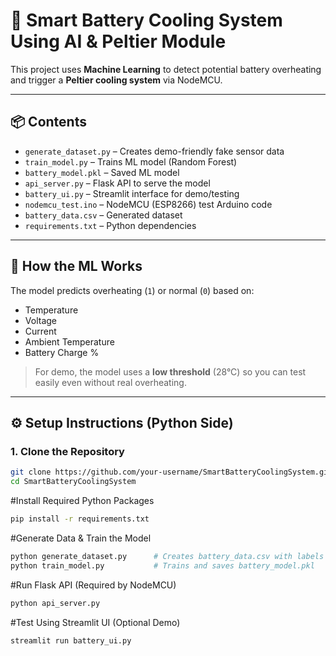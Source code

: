 # 🔋 Smart Battery Cooling System Using AI & Peltier Module

This project uses **Machine Learning** to detect potential battery overheating and trigger a **Peltier cooling system** via NodeMCU.

---

## 📦 Contents

- `generate_dataset.py` – Creates demo-friendly fake sensor data
- `train_model.py` – Trains ML model (Random Forest)
- `battery_model.pkl` – Saved ML model
- `api_server.py` – Flask API to serve the model
- `battery_ui.py` – Streamlit interface for demo/testing
- `nodemcu_test.ino` – NodeMCU (ESP8266) test Arduino code
- `battery_data.csv` – Generated dataset
- `requirements.txt` – Python dependencies

---

## 🧠 How the ML Works

The model predicts overheating (`1`) or normal (`0`) based on:
- Temperature
- Voltage
- Current
- Ambient Temperature
- Battery Charge %

> For demo, the model uses a **low threshold** (28°C) so you can test easily even without real overheating.

---

## ⚙️ Setup Instructions (Python Side)

### 1. Clone the Repository

```bash
git clone https://github.com/your-username/SmartBatteryCoolingSystem.git
cd SmartBatteryCoolingSystem
```
#Install Required Python Packages
```bash
pip install -r requirements.txt
```
#Generate Data & Train the Model
```bash
python generate_dataset.py      # Creates battery_data.csv with labels
python train_model.py           # Trains and saves battery_model.pkl

```
#Run Flask API (Required by NodeMCU)
```bash
python api_server.py
```
#Test Using Streamlit UI (Optional Demo)
```bash
streamlit run battery_ui.py
```
